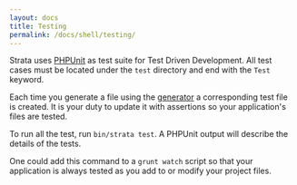 ```yaml
---
layout: docs
title: Testing
permalink: /docs/shell/testing/
---
```


Strata uses [PHPUnit](https://phpunit.de/) as test suite for Test Driven Development. All test cases must be located under the `test` directory and end with the `Test` keyword.

Each time you generate a file using the [generator](/docs/generator/) a corresponding test file is created. It is your duty to update it with assertions so your application's files are tested.

To run all the  test, run `bin/strata test`. A PHPUnit output will describe the details of the tests.

One could add this command to a `grunt watch` script so that your application is always tested as you add to or modify your project files.
